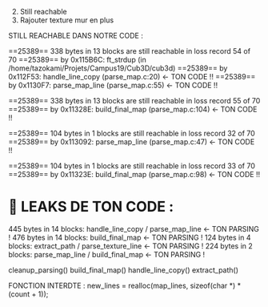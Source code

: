 
2. Still reachable
3. Rajouter texture mur en plus

STILL REACHABLE DANS NOTRE CODE : 

==25389== 338 bytes in 13 blocks are still reachable in loss record 54 of 70
==25389==    by 0x115B6C: ft_strdup (in /home/tazokami/Projets/Campus19/Cub3D/cub3d)
==25389==    by 0x112F53: handle_line_copy (parse_map.c:20)  ← TON CODE !!
==25389==    by 0x1130F7: parse_map_line (parse_map.c:55)   ← TON CODE !!

==25389== 338 bytes in 13 blocks are still reachable in loss record 55 of 70
==25389==    by 0x11328E: build_final_map (parse_map.c:104) ← TON CODE !!

==25389== 104 bytes in 1 blocks are still reachable in loss record 32 of 70
==25389==    by 0x113092: parse_map_line (parse_map.c:47)  ← TON CODE !!

==25389== 104 bytes in 1 blocks are still reachable in loss record 33 of 70
==25389==    by 0x11323E: build_final_map (parse_map.c:98) ← TON CODE !!

# 🚨 LEAKS DE TON CODE :
445 bytes in 14 blocks: handle_line_copy / parse_map_line  ← TON PARSING !
476 bytes in 14 blocks: build_final_map                   ← TON PARSING !
124 bytes in 4 blocks:  extract_path / parse_texture_line ← TON PARSING !
224 bytes in 2 blocks:  parse_map_line / build_final_map  ← TON PARSING !


cleanup_parsing()
build_final_map() 
handle_line_copy()
extract_path()


FONCTION INTERDTE : new_lines = realloc(map_lines, sizeof(char *) * (count + 1));